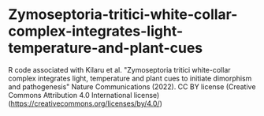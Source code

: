 # Zymoseptoria-tritici-white-collar-complex-integrates-light-temperature-and-plant-cues
R code associated with Kilaru et al. "Zymoseptoria tritici white-collar complex integrates light, temperature and plant cues to initiate dimorphism and pathogenesis" Nature Communications (2022). CC BY license (Creative Commons Attribution 4.0 International license) (https://creativecommons.org/licenses/by/4.0/)
